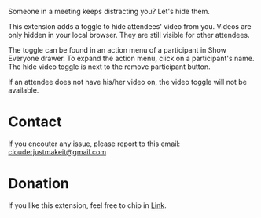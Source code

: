 Someone in a meeting keeps distracting you? Let's hide them.

This extension adds a toggle to hide attendees' video from you. Videos are only hidden in your local browser. They are still visible for other attendees.

The toggle can be found in an action menu of a participant in Show Everyone drawer. To expand the action menu, click on a participant's name. The hide video toggle is next to the remove participant button.

If an attendee does not have his/her video on, the video toggle will not be available.

# Contact

If you encouter any issue, please report to this email: clouderjustmakeit@gmail.com

# Donation

If you like this extension, feel free to chip in [Link](https://paypal.me/pools/c/8xegONieMZ).

